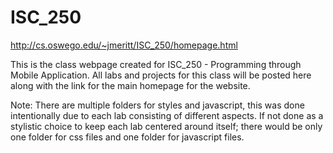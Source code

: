 # ISC_250

http://cs.oswego.edu/~jmeritt/ISC_250/homepage.html

This is the class webpage created for ISC_250 - Programming through Mobile Application.
All labs and projects for this class will be posted here along with the link for the main homepage for the website.

Note:
There are multiple folders for styles and javascript, this was done intentionally due to each lab consisting of different aspects. If not done as a stylistic choice to keep each lab centered around itself; there would be only one folder for css files and one folder for javascript files.
